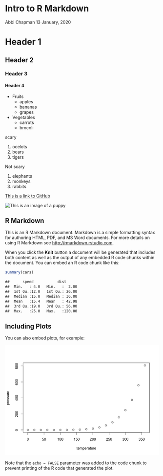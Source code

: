 Intro to R Markdown
================
Abbi Chapman
13 January, 2020

Header 1
========

Header 2
--------

### Header 3

#### Header 4

-   Fruits
    -   apples
    -   bananas
    -   grapes
-   Vegetables
    -   carrots
    -   brocoli

scary

1.  ocelots
2.  bears
3.  tigers

Not scary

1.  elephants
2.  monkeys
3.  rabbits

[This is a link to GitHub](https://github.com/)

![This is an image of a puppy](http://cdn2-www.dogtime.com/assets/uploads/gallery/30-impossibly-cute-puppies/impossibly-cute-puppy-8.jpg)

R Markdown
----------

This is an R Markdown document. Markdown is a simple formatting syntax for authoring HTML, PDF, and MS Word documents. For more details on using R Markdown see <http://rmarkdown.rstudio.com>.

When you click the **Knit** button a document will be generated that includes both content as well as the output of any embedded R code chunks within the document. You can embed an R code chunk like this:

``` r
summary(cars)
```

    ##      speed           dist       
    ##  Min.   : 4.0   Min.   :  2.00  
    ##  1st Qu.:12.0   1st Qu.: 26.00  
    ##  Median :15.0   Median : 36.00  
    ##  Mean   :15.4   Mean   : 42.98  
    ##  3rd Qu.:19.0   3rd Qu.: 56.00  
    ##  Max.   :25.0   Max.   :120.00

Including Plots
---------------

You can also embed plots, for example:

![](Intro_to_Rmarkdown_files/figure-markdown_github/pressure-1.png)

Note that the `echo = FALSE` parameter was added to the code chunk to prevent printing of the R code that generated the plot.
